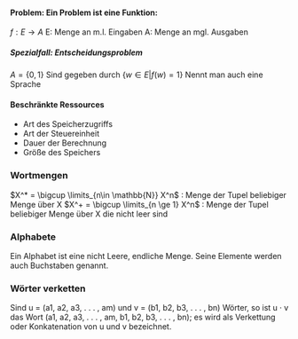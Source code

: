 

#### Problem: Ein Problem ist eine Funktion:
$f: E \rightarrow A$
E: Menge an m.l. Eingaben
A: Menge an mgl. Ausgaben

##### Spezialfall: Entscheidungsproblem
$A = \{0, 1\}$
Sind gegeben durch $\{w \in E | f(w) = 1\}$
Nennt man auch eine Sprache

#### Beschränkte Ressources
- Art des Speicherzugriffs
- Art der Steuereinheit
- Dauer der Berechnung
- Größe des Speichers

### Wortmengen
$X^* = \bigcup \limits_{n\in \mathbb{N}} X^n$  : Menge der Tupel beliebiger Menge über X
$X^+ = \bigcup \limits_{n \ge 1} X^n$  : Menge der Tupel beliebiger Menge über X  die nicht leer sind



### Alphabete
Ein Alphabet ist eine nicht Leere, endliche Menge.
Seine Elemente werden auch Buchstaben genannt.

### Wörter verketten
Sind u = (a1, a2, a3, . . . , am) und v = (b1, b2, b3, . . . , bn) Wörter, so ist u · v
das Wort (a1, a2, a3, . . . , am, b1, b2, b3, . . . , bn); es wird als Verkettung oder
Konkatenation von u und v bezeichnet.

